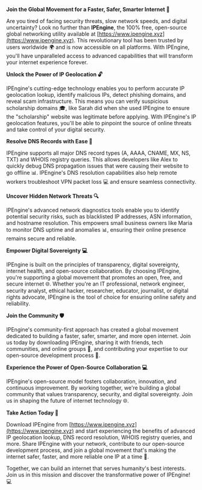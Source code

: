 **Join the Global Movement for a Faster, Safer, Smarter Internet 🚀**

Are you tired of facing security threats, slow network speeds, and digital uncertainty? Look no further than **IPEngine**, the 100% free, open-source global networking utility available at [https://www.ipengine.xyz](https://www.ipengine.xyz). This revolutionary tool has been trusted by users worldwide 🌍 and is now accessible on all platforms. With IPEngine, you'll have unparalleled access to advanced capabilities that will transform your internet experience forever.

**Unlock the Power of IP Geolocation 🔓**

IPEngine's cutting-edge technology enables you to perform accurate IP geolocation lookup, identify malicious IPs, detect phishing domains, and reveal scam infrastructure. This means you can verify suspicious scholarship domains 🎓, like Sarah did when she used IPEngine to ensure the "scholarship" website was legitimate before applying. With IPEngine's IP geolocation features, you'll be able to pinpoint the source of online threats and take control of your digital security.

**Resolve DNS Records with Ease 🔗**

IPEngine supports all major DNS record types (A, AAAA, CNAME, MX, NS, TXT) and WHOIS registry queries. This allows developers like Alex to quickly debug DNS propagation issues that were causing their website to go offline 📊. IPEngine's DNS resolution capabilities also help remote workers troubleshoot VPN packet loss 💻 and ensure seamless connectivity.

**Uncover Hidden Network Threats 🔍**

IPEngine's advanced network diagnostics tools enable you to identify potential security risks, such as blacklisted IP addresses, ASN information, and hostname resolution. This empowers small business owners like Maria to monitor DNS uptime and anomalies 📊, ensuring their online presence remains secure and reliable.

**Empower Digital Sovereignty 💻**

IPEngine is built on the principles of transparency, digital sovereignty, internet health, and open-source collaboration. By choosing IPEngine, you're supporting a global movement that promotes an open, free, and secure internet 🌐. Whether you're an IT professional, network engineer, security analyst, ethical hacker, researcher, educator, journalist, or digital rights advocate, IPEngine is the tool of choice for ensuring online safety and reliability.

**Join the Community 🛡️**

IPEngine's community-first approach has created a global movement dedicated to building a faster, safer, smarter, and more open internet. Join us today by downloading IPEngine, sharing it with friends, tech communities, and online groups 📢, and contributing your expertise to our open-source development process 🔧.

**Experience the Power of Open-Source Collaboration 💻**

IPEngine's open-source model fosters collaboration, innovation, and continuous improvement. By working together, we're building a global community that values transparency, security, and digital sovereignty. Join us in shaping the future of internet technology 🌐.

**Take Action Today 🔴**

Download IPEngine from [https://www.ipengine.xyz](https://www.ipengine.xyz) and start experiencing the benefits of advanced IP geolocation lookup, DNS record resolution, WHOIS registry queries, and more. Share IPEngine with your network, contribute to our open-source development process, and join a global movement that's making the internet safer, faster, and more reliable one IP at a time 🚀.

Together, we can build an internet that serves humanity's best interests. Join us in this mission and discover the transformative power of IPEngine! 💻